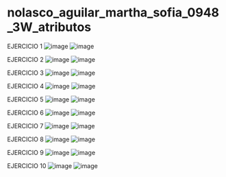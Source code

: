 # nolasco_aguilar_martha_sofia_0948_3W_atributos

EJERCICIO 1 
![image](https://github.com/user-attachments/assets/7da41c46-02d8-4f2f-9682-be84dbdfb78c)
![image](https://github.com/user-attachments/assets/e6a91bef-c10c-4e20-be11-19d735cf2b20)

EJERCICIO 2
![image](https://github.com/user-attachments/assets/8320ad7e-c05b-48bf-ab16-dd82030b8cd3)
![image](https://github.com/user-attachments/assets/3d2c7954-c8d7-4fc8-b656-6396e978a67f)

EJERCICIO 3 
![image](https://github.com/user-attachments/assets/b47e0efb-4404-4ff1-8fbb-8db3493ac373)
![image](https://github.com/user-attachments/assets/1babced8-69a8-409f-90e6-be8752cd0633)

EJERCICIO 4
![image](https://github.com/user-attachments/assets/0fb7cc25-5c27-439c-a105-276ca1bfe5f6)
![image](https://github.com/user-attachments/assets/0b08c231-abee-4b69-be16-0412c4a85092)

EJERCICIO 5 
![image](https://github.com/user-attachments/assets/7d64c2db-ab9b-4a95-882e-73701ef6e33a)
![image](https://github.com/user-attachments/assets/33c4cd33-a2e1-4a4b-8557-2a384e33122b)

EJERCICIO 6 
![image](https://github.com/user-attachments/assets/ef3bb044-83cb-4fde-94c3-5cef6076f926)
![image](https://github.com/user-attachments/assets/44a0de07-3594-4264-823b-37337e5830f6)

EJERCICIO 7
![image](https://github.com/user-attachments/assets/8f36a107-c97d-493a-aa28-cdb78cb78277)
![image](https://github.com/user-attachments/assets/d357ede2-2f54-441f-a3a0-2404c2394ac3)

EJERCICIO 8
![image](https://github.com/user-attachments/assets/dd614ae6-b9c1-4813-bf8a-e0a0643739f8)
![image](https://github.com/user-attachments/assets/b3652710-afaf-4321-985b-3347db3b720c)

EJERCICIO 9
![image](https://github.com/user-attachments/assets/5246244f-c0f5-45c0-81b9-d528a19fdbcd)
![image](https://github.com/user-attachments/assets/68c2b5d2-e24b-46f4-b804-3615dcfd48f3)

EJERCICIO 10 
![image](https://github.com/user-attachments/assets/36d218b6-2aff-4ba7-99ff-5ddd9170fb5f)
![image](https://github.com/user-attachments/assets/cbbfa595-3a7c-4009-bb3e-fca71cc564fa)



















